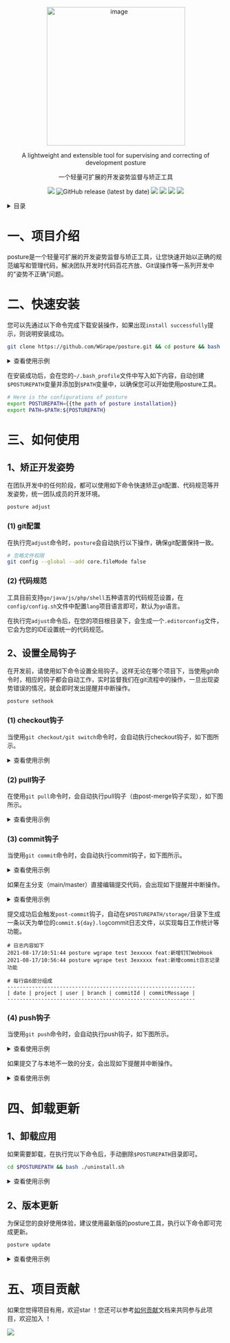 <p align="center">
<img width="321" alt="image" src="https://user-images.githubusercontent.com/35942268/190055195-bb9ab05a-1922-400e-b9cd-ff536351c323.png">
</p>

<div align="center">
<p>A lightweight and extensible tool for supervising and correcting of development posture</p>
<p>一个轻量可扩展的开发姿势监督与矫正工具</p>
</div>

<p align="center">
    <img src="https://img.shields.io/badge/language-Shell-blue.svg">
    <img alt="GitHub release (latest by date)" src="https://img.shields.io/github/v/release/wgrape/posture">
    <img src="https://img.shields.io/github/repo-size/wgrape/posture">
    <img src="https://img.shields.io/github/downloads/wgrape/posture/total">
    <img src="https://img.shields.io/badge/document-中文-orange.svg">
    <img src="https://img.shields.io/badge/license-MIT-green.svg">   
</p>

<details>
  <summary>目录</summary>

- [一、项目介绍](#1)
- [二、快速安装](#2)
- [三、如何使用](#3)
- &nbsp;&nbsp;&nbsp;&nbsp;&nbsp; [1、矫正开发姿势](#31)
- &nbsp;&nbsp;&nbsp;&nbsp;&nbsp;&nbsp;&nbsp;&nbsp;&nbsp;&nbsp; [(1) git配置](#311)
- &nbsp;&nbsp;&nbsp;&nbsp;&nbsp;&nbsp;&nbsp;&nbsp;&nbsp;&nbsp; [(2) 代码规范](#312)
- &nbsp;&nbsp;&nbsp;&nbsp;&nbsp; [2、设置全局钩子](#32)
- &nbsp;&nbsp;&nbsp;&nbsp;&nbsp;&nbsp;&nbsp;&nbsp;&nbsp;&nbsp; [(1) checkout钩子](#321)
- &nbsp;&nbsp;&nbsp;&nbsp;&nbsp;&nbsp;&nbsp;&nbsp;&nbsp;&nbsp; [(2) pull钩子](#322)
- &nbsp;&nbsp;&nbsp;&nbsp;&nbsp;&nbsp;&nbsp;&nbsp;&nbsp;&nbsp; [(3) commit钩子](#323)
- &nbsp;&nbsp;&nbsp;&nbsp;&nbsp;&nbsp;&nbsp;&nbsp;&nbsp;&nbsp; [(4) push钩子](#324)
- [四、卸载更新](#4)
- &nbsp;&nbsp;&nbsp;&nbsp;&nbsp; [1、卸载应用](#41)
- &nbsp;&nbsp;&nbsp;&nbsp;&nbsp; [2、版本更新](#42)
- [五、项目贡献](#5)

</details>

# <span id="1">一、项目介绍</span>
posture是一个轻量可扩展的开发姿势监督与矫正工具，让您快速开始以正确的规范编写和管理代码，解决团队开发时代码百花齐放、Git误操作等一系列开发中的"姿势不正确"问题。

<!-- > 关于更多背景细节请阅读文章[《以正确的姿势编写和管理代码》](https://github.com/WGrape/Blog/issues/260) -->

# <span id="2">二、快速安装</span>

您可以先通过以下命令完成下载安装操作，如果出现```install successfully```提示，则说明安装成功。

```bash
git clone https://github.com/WGrape/posture.git && cd posture && bash ./install.sh
```

<details>
  <summary>查看使用示例</summary>
  <img src="https://user-images.githubusercontent.com/35942268/190054375-4280aead-411a-404c-b068-c71da4241528.png">
</details>

在安装成功后，会在您的```~/.bash_profile```文件中写入如下内容，自动创建```$POSTUREPATH```变量并添加到```$PATH```变量中，以确保您可以开始使用posture工具。

```bash
# Here is the configurations of posture
export POSTUREPATH={{the path of posture installation}}
export PATH=$PATH:${POSTUREPATH}
```

# <span id="3">三、如何使用</span>

## <span id="31">1、矫正开发姿势</span>
在团队开发中的任何阶段，都可以使用如下命令快速矫正git配置、代码规范等开发姿势，统一团队成员的开发环境。

```bash
posture adjust
```

### <span id="311">(1) git配置
在执行完```adjust```命令时，```posture```会自动执行以下操作，确保git配置保持一致。

```bash
# 忽略文件权限
git config --global --add core.fileMode false 
```

### <span id="312">(2) 代码规范

工具目前支持```go/java/js/php/shell```五种语言的代码规范设置，在```config/config.sh```文件中配置```lang```项目语言即可，默认为```go```语言。

在执行完```adjust```命令后，在您的项目根目录下，会生成一个```.editorconfig```文件，它会为您的IDE设置统一的代码规范。

## <span id="32">2、设置全局钩子</span>
在开发前，请使用如下命令设置全局钩子。这样无论在哪个项目下，当使用git命令时，相应的钩子都会自动工作，实时监督我们在git流程中的操作，一旦出现姿势错误的情况，就会即时发出提醒并中断操作。

```bash
posture sethook
```

### <span id="321">(1) checkout钩子</span>
当使用```git checkout/git switch```命令时，会自动执行checkout钩子，如下图所示。

<details>
  <summary>查看使用示例</summary>
<img width="680" alt="image" src="https://user-images.githubusercontent.com/35942268/189962874-9c6a3bba-d573-41a2-af3e-3594d4be2297.png">
</details>

### <span id="322">(2) pull钩子</span>
在使用```git pull```命令时，会自动执行pull钩子（由post-merge钩子实现），如下图所示。

<details>
  <summary>查看使用示例</summary>
<img src="https://user-images.githubusercontent.com/35942268/190092067-4de64421-39c0-45fb-be53-b2cace7a5d66.png" width="500">
</details>

### <span id="323">(3) commit钩子</span>
当使用```git commit```命令时，会自动执行commit钩子，如下图所示。

<details>
  <summary>查看使用示例</summary>
<img width="800" alt="image" src="https://user-images.githubusercontent.com/35942268/189961812-86357a08-96d9-44d8-848c-557cb35cf2c9.png">
</details>

如果在主分支（main/master）直接编辑提交代码，会出现如下提醒并中断操作。

<details>
  <summary>查看使用示例</summary>
<img width="800" alt="image" src="https://user-images.githubusercontent.com/35942268/190095654-565a82c1-455e-403d-8e56-adb8c7685b7c.png">
</details>

提交成功后会触发```post-commit```钩子，自动在```$POSTUREPATH/storage/```目录下生成一条以天为单位的```commit.${day}.log```commit日志文件，以实现每日工作统计等功能。

```text
# 日志内容如下
2021-08-17/10:51:44 posture wgrape test 3exxxxx feat:新增钉钉WebHook
2021-08-17/10:56:44 posture wgrape test 3exxxxx feat:新增commit日志记录功能

# 每行由6部分组成
-------------------------------------------------------------
| date | project | user | branch | commitId | commitMessage |
-------------------------------------------------------------
```

### <span id="324">(4) push钩子</span>
当使用```git push```命令时，会自动执行push钩子，如下图所示。

<details>
  <summary>查看使用示例</summary>
<img width="800" alt="image" src="https://user-images.githubusercontent.com/35942268/189962394-397e9ab5-a523-405d-9d9e-3eaea0d0d706.png">
</details>

如果提交了与本地不一致的分支，会出现如下提醒并中断操作。

<details>
  <summary>查看使用示例</summary>
<img width="800" alt="image" src="https://user-images.githubusercontent.com/35942268/189963583-08a02a8d-b04e-401e-aed3-56c88e6ab619.png">
</details>

# <span id="4">四、卸载更新</span>

## <span id="41">1、卸载应用</span>
如果需要卸载，在执行完以下命令后，手动删除```$POSTUREPATH```目录即可。

```bash
cd $POSTUREPATH && bash ./uninstall.sh
```

<details>
  <summary>查看使用示例</summary>
  <img src="https://user-images.githubusercontent.com/35942268/190053831-7310bffb-3fb2-4232-adbc-2e3871f08a4f.png">
</details>

## <span id="42">2、版本更新</span>
为保证您的良好使用体验，建议使用最新版的posture工具，执行以下命令即可完成更新。

```bash
posture update
```

<details>
  <summary>查看使用示例</summary>
  <img src="https://user-images.githubusercontent.com/35942268/190094229-4617b499-458c-4ced-a1b8-20dd0ffc345d.png">
</details>

# <span id="5">五、项目贡献</span>
如果您觉得项目有用，欢迎star ！您还可以参考[如何贡献](./.github/CONTRIBUTING.md)文档来共同参与此项目，欢迎加入 ！

<img src="https://contrib.rocks/image?repo=wgrape/cimanager" >
